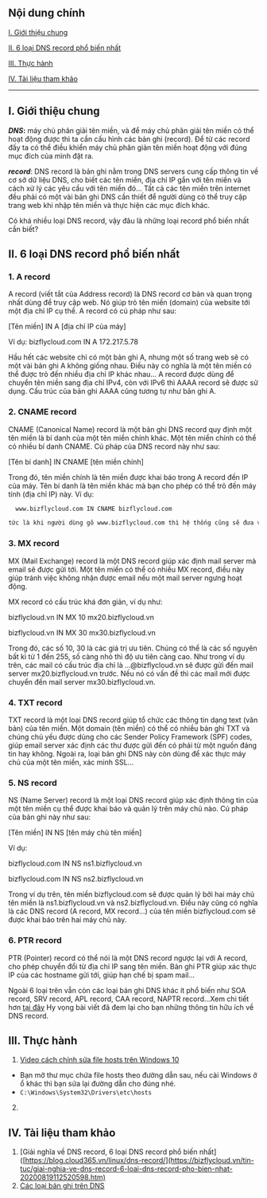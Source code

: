 ## Nội dung chính

[I. Giới thiệu chung](#I)

[II. 6 loại DNS record phổ biến nhất](#II)

[III. Thực hành](#III)

[IV. Tài liệu tham khảo](#IV)

___

## <a name="I" >I. Giới thiệu chung</a>

**_DNS_:** máy chủ phân giải tên miền, và để máy chủ phân giải tên miền có thể hoạt động được thì ta cần cấu hình các bản ghi (record). Để từ các record đấy ta có thể điều khiển máy chủ phân giản tên miền hoạt động với đúng mục đích của mình đặt ra.

**_record_**: DNS record là bản ghi nằm trong DNS servers cung cấp thông tin về cơ sở dữ liệu DNS, cho biết các tên miền, địa chỉ IP gắn với tên miền và cách xử lý các yêu cầu với tên miền đó… Tất cả các tên miền trên internet đều phải có một vài bản ghi DNS cần thiết để người dùng có thể truy cập trang web khi nhập tên miền và thực hiện các mục đích khác.

Có khá nhiều loại DNS record, vậy đâu là những loại record phổ biến nhất cần biết?

## <a name="II" >II. 6 loại DNS record phổ biến nhất</a>

### 1. A record

A record (viết tắt của Address record) là DNS record cơ bản và quan trọng nhất dùng để truy cập web. Nó giúp trỏ tên miền (domain) của website tới một địa chỉ IP cụ thể. A record có cú pháp như sau:

[Tên miền] IN A [địa chỉ IP của máy]

Ví dụ: bizflycloud.com IN A 172.217.5.78

Hầu hết các website chỉ có một bản ghi A, nhưng một số trang web sẽ có một vài bản ghi A không giống nhau. Điều này có nghĩa là một tên miền có thể được trỏ đến nhiều địa chỉ IP khác nhau… A record được dùng để chuyển tên miền sang địa chỉ IPv4, còn với IPv6 thì AAAA record sẽ được sử dụng. Cấu trúc của bản ghi AAAA cũng tương tự như bản ghi A.

### 2. CNAME record
CNAME (Canonical Name) record là một bản ghi DNS record quy định một tên miền là bí danh của một tên miền chính khác. Một tên miền chính có thể có nhiều bí danh CNAME. Cú pháp của DNS record này như sau:

[Tên bí danh] IN CNAME [tên miền chính]

Trong đó, tên miền chính là tên miền được khai báo trong A record đến IP của máy. Tên bí danh là tên miền khác mà bạn cho phép có thể trỏ đến máy tính (địa chỉ IP) này. Ví dụ:

```sh
  www.bizflycloud.com IN CNAME bizflycloud.com

tức là khi người dùng gõ www.bizflycloud.com thì hệ thống cũng sẽ đưa về địa chỉ IP của tên miền chính bizflycloud.com.
```

### 3. MX record

MX (Mail Exchange) record là một DNS record giúp xác định mail server mà email sẽ được gửi tới. Một tên miền có thể có nhiều MX record, điều này giúp tránh việc không nhận được email nếu một mail server ngưng hoạt động.

MX record có cấu trúc khá đơn giản, ví dụ như:

bizflycloud.vn IN MX 10 mx20.bizflycloud.vn

bizflycloud.vn IN MX 30 mx30.bizflycloud.vn

Trong đó, các số 10, 30 là các giá trị ưu tiên. Chúng có thể là các số nguyên bất kì từ 1 đến 255, số càng nhỏ thì độ ưu tiên càng cao. Như trong ví dụ trên, các mail có cấu trúc địa chỉ là …@bizflycloud.vn sẽ được gửi đến mail server mx20.bizflycloud.vn trước. Nếu nó có vấn đề thì các mail mới được chuyển đến mail server mx30.bizflycloud.vn.

### 4. TXT record
TXT record là một loại DNS record giúp tổ chức các thông tin dạng text (văn bản) của tên miền. Một domain (tên miền) có thể có nhiều bản ghi TXT và chúng chủ yếu được dùng cho các Sender Policy Framework (SPF) codes, giúp email server xác định các thư được gửi đến có phải từ một nguồn đáng tin hay không. Ngoài ra, loại bản ghi DNS này còn dùng để xác thực máy chủ của một tên miền, xác minh SSL...

### 5. NS record
NS (Name Server) record là một loại DNS record giúp xác định thông tin của một tên miền cụ thể được khai báo và quản lý trên máy chủ nào. Cú pháp của bản ghi này như sau:

[Tên miền] IN NS [tên máy chủ tên miền]

Ví dụ:

bizflycloud.com IN NS ns1.bizflycloud.vn

bizflycloud.com IN NS ns2.bizflycloud.vn

Trong ví dụ trên, tên miền bizflycloud.com sẽ được quản lý bởi hai máy chủ tên miền là ns1.bizflycloud.vn và ns2.bizflycloud.vn. Điều này cũng có nghĩa là các DNS record (A record, MX record…) của tên miền bizflycloud.com sẽ được khai báo trên hai máy chủ này.

### 6. PTR record
PTR (Pointer) record có thể nói là một DNS record ngược lại với A record, cho phép chuyển đổi từ địa chỉ IP sang tên miền. Bản ghi PTR giúp xác thực IP của các hostname gửi tới, giúp hạn chế bị spam mail…

Ngoài 6 loại trên vẫn còn các loại bản ghi DNS khác ít phổ biến như SOA record, SRV record, APL record, CAA record, NAPTR record…Xem chi tiết hơn [tại đây](https://en.wikipedia.org/wiki/List_of_DNS_record_types) Hy vọng bài viết đã đem lại cho bạn những thông tin hữu ích về DNS record.

## <a name="III" >III. Thực hành</a>

1. [Video cách chỉnh sửa file hosts trên Windows 10](https://youtu.be/-4ZREGuGCok)
  - Bạn mở thư mục chứa file hosts theo đường dẫn sau, nếu cài Windows ở ổ khác thì bạn sửa lại đường dẫn cho đúng nhé.
  - `C:\Windows\System32\Drivers\etc\hosts`

2. []()

## <a name="IV" >IV. Tài liệu tham khảo</a>

1. [Giải nghĩa về DNS record, 6 loại DNS record phổ biến nhất]([https://blog.cloud365.vn/linux/dns-record/](https://bizflycloud.vn/tin-tuc/giai-nghia-ve-dns-record-6-loai-dns-record-pho-bien-nhat-20200819112520598.htm)
2. [Các loại bản ghi trên DNS](https://blog.cloud365.vn/linux/dns-record/)

